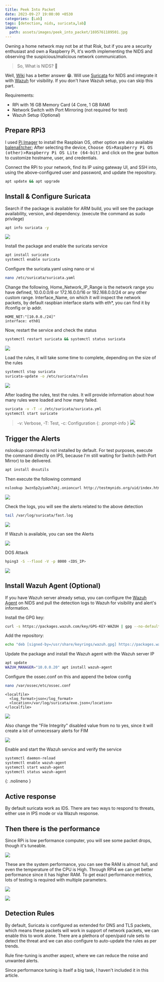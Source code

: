 ```yaml
---
title: Peek Into Packet
date: 2023-09-27 19:00:00 +0530
categories: [Lab]
tags: [detection, nids, suricata,lab]
image:
  path: assets/images/peek_into_packet/1695761189501.jpg
---
```


Owning a home network may not be at that Risk, but if you are a security enthusiast and own a Raspberry Pi, it's worth implementing the NIDS and observing the suspicious/malicious network communication.

> So, What is NIDS? 📖

Well, [Wiki](https://en.wikipedia.org/wiki/Intrusion_detection_system) has a better answer 😁. Will use [Suricata](https://suricata.io/) for NIDS and integrate it with [Wazuh](https://wazuh.com/) for visibility. If you don't have Wazuh setup, you can skip this part.

Requirements:
- RPi with 16 GB Memory Card (4 Core, 1 GB RAM)
- Network Switch with Port Mirroring (not required for test)
- Wazuh Setup (Optional)

## Prepare RPi3

I used [Pi Imager](https://www.raspberrypi.com/software/) to install the Raspbian OS, other option are also available [balenaEtcher](https://etcher.balena.io); After selecting the device, <kbd>Choose OS</kbd>><kbd>Raspberry Pi OS (other)</kbd>><kbd>Raspberry Pi OS Lite (64-bit)</kbd> and click on the gear button to customize hostname, user, and credentials.

Connect the RPi to your network, find its IP using gateway UI, and SSH into, using the above-configured user and password, and update the repository.

```bash
apt update && apt upgrade
```
## Install & Configure Suricata

Search if the package is available for ARM build, you will see the package availability, version, and dependency. (execute the command as sudo privilege)

```bash
apt info suricata -y
```
![](assets/images/peek_into_packet/1695761532162.png)


Install the package and enable the suricata service

```bash
apt install suricate
systemctl enable suricata
```

Configure the suricata.yaml using nano or vi

```bash
nano /etc/suricata/suricata.yaml
```
Change the following, Home_Network_IP_Range is the network range you have defined, 10.0.0.0/8 or 172.16.0.0/16 or 192.168.0.0/24 or any other custom range. Interface_Name, on which it will inspect the network packets, by default raspbian interface starts with eth*, you can find it by ifconfig or ip addr.

```
HOME_NET:"[10.0.0./24]"
interface: eth01
```
Now, restart the service and check the status

```bash
systemctl restart suricata && systemctl status suricata
```

![](assets/images/peek_into_packet/1695820971556.png)


Load the rules, it will take some time to complete, depending on the size of the rules
```bash
systemctl stop suricata
suricata-update -o /etc/suricata/rules
```
![](assets/images/peek_into_packet/1695821084854.png)


After loading the rules, test the rules. It will provide information about how many rules were loaded and how many failed.

```bash
suricata -v -T -c /etc/suricata/suricata.yml
systemctl start suricate
```
> -v: Verbose,    -T: Test,    -c: Configuration
{: .prompt-info }
![](assets/images/peek_into_packet/1695821255705.png)


## Trigger the Alerts

nslookup command is not installed by default. For test purposes, execute the command directly on IPS, because I'm still waiting for Switch (with Port Mirror) to be delivered.

```bash
apt install dnsutils
```

Then execute the following command

```bash
nslookup 3wzn5p2yiumh7akj.onioncurl http://testmynids.org/uid/index.html
```

![](assets/images/peek_into_packet/1695821531732.png)


Check the logs, you will see the alerts related to the above detection 

```bash
tail /var/log/suricata/fast.log
```

![](assets/images/peek_into_packet/1695821622903.png)


If Wazuh is available, you can see the Alerts

![](assets/images/peek_into_packet/1695823030039.png)

DOS Attack

```bash
hping3 -S --flood -V -p 8000 <IDS_IP>
```

![](assets/images/peek_into_packet/1695823146149.png)


## Install Wazuh Agent (Optional)

If you have Wazuh server already setup, you can configure the [Wazuh Agent](https://documentation.wazuh.com/current/installation-guide/wazuh-agent/wazuh-agent-package-linux.html) on NIDS and pull the detection logs to Wazuh for visibility and alert's information.

Install the GPG key:

```bash
curl -s https://packages.wazuh.com/key/GPG-KEY-WAZUH | gpg --no-default-keyring --keyring gnupg-ring:/usr/share/keyrings/wazuh.gpg --import && chmod 644 /usr/share/keyrings/wazuh.gpg
```

Add the repository:

```bash
echo "deb [signed-by=/usr/share/keyrings/wazuh.gpg] https://packages.wazuh.com/4.x/apt/ stable main" | tee -a /etc/apt/sources.list.d/wazuh.list
```

Update the package and install the Wazuh agent with the Wazuh server IP
```bash
apt update
WAZUH_MANAGER="10.0.0.20" apt install wazuh-agent
```

Configure the ossec.conf on this and append the below config
```bash
nano /var/ossec/etc/ossec.conf
```
```
<localfile>
  <log_format>json</log_format>   
  <location>/var/log/suricata/eve.json</location>
</localfile>
```
![](assets/images/peek_into_packet/1695821979958.png)


Also change the "File Integrity" disabled value from no to yes, since it will create a lot of unnecessary alerts for FIM

![](assets/images/peek_into_packet/1695822171609.png)


Enable and start the Wazuh service and verify the service
```bash
systemctl daemon-reload
systemctl enable wazuh-agent
systemctl start wazuh-agent
systemctl status wazuh-agent
```
{: .nolineno }

## Active response

By default suricata work as IDS. There are two ways to respond to threats, either use in IPS mode or via Wazuh response. 

## Then there is the performance

Since RPi is low performance computer, you will see some packet drops, though it's tuneable.

![](assets/images/peek_into_packet/1695822661694.png)


These are the system performance, you can see the RAM is almost full, and even the temperature of the CPU is High. Through RPi4 we can get better performance since it has higher RAM. To get exact performance metrics, lots of testing is required with multiple parameters.

![](assets/images/peek_into_packet/1695823341506.png)

![](assets/images/peek_into_packet/1695823353180.png)


## Detection Rules
By default, Suricata is configured as extended for DNS and TLS packets, which means these packets will work in support of network packets, we can enable this to work alone. There are a plethora of open/paid rule sets to detect the threat and we can also configure to auto-update the rules as per trends.

Rule fine-tuning is another aspect, where we can reduce the noise and unwanted alerts.

Since performance tuning is itself a big task, I haven't included it in this article.

